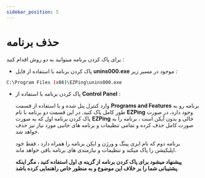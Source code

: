 ```yaml
---
sidebar_position: 5
---
```


# حذف برنامه


برای پاک کردن برنامه میتوانید به دو روش اقدام کنید :

 - پاک کردن برنامه با استفاده از فایل **unins000.exe** موجود در مسیر زیر :
```bash
C:\Program Files (x86)\EZPing\unins000.exe
```


 - پاک کردن برنامه با استفاده از **Control Panel** :

   وارد کنترل پنل شده و با استفاده از قسمت **Programs and Features** برنامه رو به طور کامل پاک کنید.
   در این قسمت دو برنامه با نام **EZPing** وجود دارد، در صورت پاک کردن برنامه اول که به صورت **EZPing** خالی و بدون آیکن است ، برنامه را به صورت کامل حذف    کرده و تمامی تنظیمات و برنامه های جانبی مورد نیاز نیز حذف خواهد شد. 

    برنامه دوم که نام ایزی پینگ و ورژن و ایکن برنامه را همراه دارد ، فقط خود اپلیکیشن را پاک میکند و تنظیمات و نیازمندی های برنامه باقی خواهد ماند. 

   **پیشنهاد میشود برای پاک کردن برنامه از گزینه ی اول استفاده کنید ، مگر اینکه پشتیبانی شما را بر خلاف این موضوع و به منظور خاص راهنمایی کرده باشد**. 



